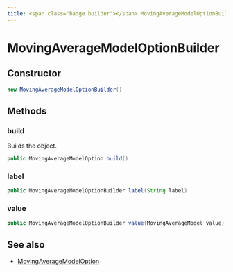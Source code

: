 ```yaml
---
title: <span class="badge builder"></span> MovingAverageModelOptionBuilder
---
```

# <span class="badge builder"></span> MovingAverageModelOptionBuilder

## Constructor

```java
new MovingAverageModelOptionBuilder()
```
## Methods

### <span class="badge object-method"></span> build

Builds the object.

```java
public MovingAverageModelOption build()
```

### <span class="badge object-method"></span> label

```java
public MovingAverageModelOptionBuilder label(String label)
```

### <span class="badge object-method"></span> value

```java
public MovingAverageModelOptionBuilder value(MovingAverageModel value)
```

## See also

 * <span class="badge object-type-class"></span> [MovingAverageModelOption](./object-MovingAverageModelOption.md)
